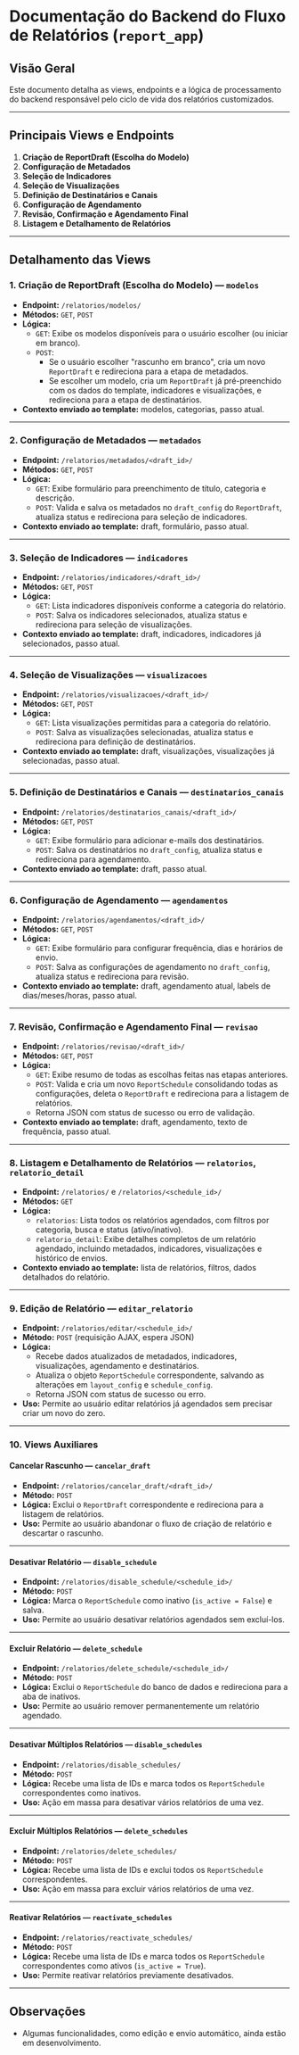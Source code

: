 # Documentação do Backend do Fluxo de Relatórios (`report_app`)

## Visão Geral

Este documento detalha as views, endpoints e a lógica de processamento do backend responsável pelo ciclo de vida dos relatórios customizados.

---

## Principais Views e Endpoints

1. **Criação de ReportDraft (Escolha do Modelo)**
2. **Configuração de Metadados**
3. **Seleção de Indicadores**
4. **Seleção de Visualizações**
5. **Definição de Destinatários e Canais**
6. **Configuração de Agendamento**
7. **Revisão, Confirmação e Agendamento Final**
8. **Listagem e Detalhamento de Relatórios**

---

## Detalhamento das Views

### 1. **Criação de ReportDraft (Escolha do Modelo) — `modelos`**
- **Endpoint:** `/relatorios/modelos/`
- **Métodos:** `GET`, `POST`
- **Lógica:**
  - `GET`: Exibe os modelos disponíveis para o usuário escolher (ou iniciar em branco).
  - `POST`: 
    - Se o usuário escolher "rascunho em branco", cria um novo `ReportDraft` e redireciona para a etapa de metadados.
    - Se escolher um modelo, cria um `ReportDraft` já pré-preenchido com os dados do template, indicadores e visualizações, e redireciona para a etapa de destinatários.
- **Contexto enviado ao template:** modelos, categorias, passo atual.

---

### 2. **Configuração de Metadados — `metadados`**
- **Endpoint:** `/relatorios/metadados/<draft_id>/`
- **Métodos:** `GET`, `POST`
- **Lógica:**
  - `GET`: Exibe formulário para preenchimento de título, categoria e descrição.
  - `POST`: Valida e salva os metadados no `draft_config` do `ReportDraft`, atualiza status e redireciona para seleção de indicadores.
- **Contexto enviado ao template:** draft, formulário, passo atual.

---

### 3. **Seleção de Indicadores — `indicadores`**
- **Endpoint:** `/relatorios/indicadores/<draft_id>/`
- **Métodos:** `GET`, `POST`
- **Lógica:**
  - `GET`: Lista indicadores disponíveis conforme a categoria do relatório.
  - `POST`: Salva os indicadores selecionados, atualiza status e redireciona para seleção de visualizações.
- **Contexto enviado ao template:** draft, indicadores, indicadores já selecionados, passo atual.

---

### 4. **Seleção de Visualizações — `visualizacoes`**
- **Endpoint:** `/relatorios/visualizacoes/<draft_id>/`
- **Métodos:** `GET`, `POST`
- **Lógica:**
  - `GET`: Lista visualizações permitidas para a categoria do relatório.
  - `POST`: Salva as visualizações selecionadas, atualiza status e redireciona para definição de destinatários.
- **Contexto enviado ao template:** draft, visualizações, visualizações já selecionadas, passo atual.

---

### 5. **Definição de Destinatários e Canais — `destinatarios_canais`**
- **Endpoint:** `/relatorios/destinatarios_canais/<draft_id>/`
- **Métodos:** `GET`, `POST`
- **Lógica:**
  - `GET`: Exibe formulário para adicionar e-mails dos destinatários.
  - `POST`: Salva os destinatários no `draft_config`, atualiza status e redireciona para agendamento.
- **Contexto enviado ao template:** draft, passo atual.

---

### 6. **Configuração de Agendamento — `agendamentos`**
- **Endpoint:** `/relatorios/agendamentos/<draft_id>/`
- **Métodos:** `GET`, `POST`
- **Lógica:**
  - `GET`: Exibe formulário para configurar frequência, dias e horários de envio.
  - `POST`: Salva as configurações de agendamento no `draft_config`, atualiza status e redireciona para revisão.
- **Contexto enviado ao template:** draft, agendamento atual, labels de dias/meses/horas, passo atual.

---

### 7. **Revisão, Confirmação e Agendamento Final — `revisao`**
- **Endpoint:** `/relatorios/revisao/<draft_id>/`
- **Métodos:** `GET`, `POST`
- **Lógica:**
  - `GET`: Exibe resumo de todas as escolhas feitas nas etapas anteriores.
  - `POST`: Valida e cria um novo `ReportSchedule` consolidando todas as configurações, deleta o `ReportDraft` e redireciona para a listagem de relatórios.
  - Retorna JSON com status de sucesso ou erro de validação.
- **Contexto enviado ao template:** draft, agendamento, texto de frequência, passo atual.

---

### 8. **Listagem e Detalhamento de Relatórios — `relatorios`, `relatorio_detail`**
- **Endpoint:** `/relatorios/` e `/relatorios/<schedule_id>/`
- **Métodos:** `GET`
- **Lógica:**
  - `relatorios`: Lista todos os relatórios agendados, com filtros por categoria, busca e status (ativo/inativo).
  - `relatorio_detail`: Exibe detalhes completos de um relatório agendado, incluindo metadados, indicadores, visualizações e histórico de envios.
- **Contexto enviado ao template:** lista de relatórios, filtros, dados detalhados do relatório.

---

### 9. **Edição de Relatório — `editar_relatorio`**
- **Endpoint:** `/relatorios/editar/<schedule_id>/`
- **Método:** `POST` (requisição AJAX, espera JSON)
- **Lógica:**
  - Recebe dados atualizados de metadados, indicadores, visualizações, agendamento e destinatários.
  - Atualiza o objeto `ReportSchedule` correspondente, salvando as alterações em `layout_config` e `schedule_config`.
  - Retorna JSON com status de sucesso ou erro.
- **Uso:** Permite ao usuário editar relatórios já agendados sem precisar criar um novo do zero.

---

### 10. **Views Auxiliares**

#### **Cancelar Rascunho — `cancelar_draft`**
- **Endpoint:** `/relatorios/cancelar_draft/<draft_id>/`
- **Método:** `POST`
- **Lógica:** Exclui o `ReportDraft` correspondente e redireciona para a listagem de relatórios.
- **Uso:** Permite ao usuário abandonar o fluxo de criação de relatório e descartar o rascunho.

---

#### **Desativar Relatório — `disable_schedule`**
- **Endpoint:** `/relatorios/disable_schedule/<schedule_id>/`
- **Método:** `POST`
- **Lógica:** Marca o `ReportSchedule` como inativo (`is_active = False`) e salva.
- **Uso:** Permite ao usuário desativar relatórios agendados sem excluí-los.

---

#### **Excluir Relatório — `delete_schedule`**
- **Endpoint:** `/relatorios/delete_schedule/<schedule_id>/`
- **Método:** `POST`
- **Lógica:** Exclui o `ReportSchedule` do banco de dados e redireciona para a aba de inativos.
- **Uso:** Permite ao usuário remover permanentemente um relatório agendado.

---

#### **Desativar Múltiplos Relatórios — `disable_schedules`**
- **Endpoint:** `/relatorios/disable_schedules/`
- **Método:** `POST`
- **Lógica:** Recebe uma lista de IDs e marca todos os `ReportSchedule` correspondentes como inativos.
- **Uso:** Ação em massa para desativar vários relatórios de uma vez.

---

#### **Excluir Múltiplos Relatórios — `delete_schedules`**
- **Endpoint:** `/relatorios/delete_schedules/`
- **Método:** `POST`
- **Lógica:** Recebe uma lista de IDs e exclui todos os `ReportSchedule` correspondentes.
- **Uso:** Ação em massa para excluir vários relatórios de uma vez.

---

#### **Reativar Relatórios — `reactivate_schedules`**
- **Endpoint:** `/relatorios/reactivate_schedules/`
- **Método:** `POST`
- **Lógica:** Recebe uma lista de IDs e marca todos os `ReportSchedule` correspondentes como ativos (`is_active = True`).
- **Uso:** Permite reativar relatórios previamente desativados. 

---

## Observações

- Algumas funcionalidades, como edição e envio automático, ainda estão em desenvolvimento. 